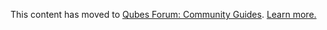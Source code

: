 This content has moved to [Qubes Forum: Community Guides](https://forum.qubes-os.org/t/creating-a-kali-linux-templatevm/19071). [Learn more.](https://forum.qubes-os.org/t/announcement-qubes-community-project-has-been-migrated-to-the-forum/20367/)
